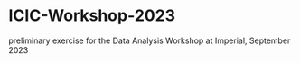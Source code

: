 # ICIC-Workshop-2023
preliminary exercise for the Data Analysis Workshop at Imperial, September 2023

